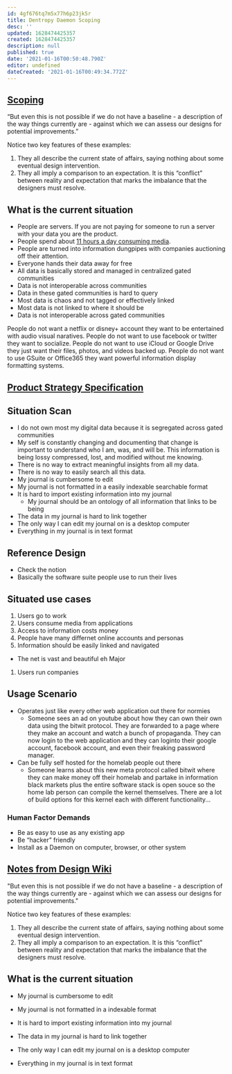 ```yaml
---
id: 4gf676tq7m5x77h6p23jk5r
title: Dentropy Daemon Scoping
desc: ''
updated: 1628474425357
created: 1628474425357
description: null
published: true
date: '2021-01-16T00:50:48.790Z'
editor: undefined
dateCreated: '2021-01-16T00:49:34.772Z'
---
```


## [Scoping](https://deseng.ryerson.ca/dokuwiki/design:scoping)

“But even this is not possible if we do not have a baseline - a
description of the way things currently are - against which we can
assess our designs for potential improvements.”

Notice two key features of these examples:

1.  They all describe the current state of affairs, saying nothing about
    some eventual design intervention.
2.  They all imply a comparison to an expectation. It is this “conflict”
    between reality and expectation that marks the imbalance that the
    designers must resolve.

## What is the current situation

* People are servers. If you are not paying for someone to run a server with your data you are the product.
* People spend about [11 hours a day consuming media][].
* People are turned into information dungpipes with companies auctioning off their attention.
* Everyone hands their data away for free
* All data is basically stored and managed in centralized gated communities
* Data is not interoperable across communities
* Data in these gated communities is hard to query
* Most data is chaos and not tagged or effectively linked
* Most data is not linked to where it should be
* Data is not interoperable across gated communities

People do not want a netflix or disney+ account they want to be entertained with audio visual naratives. People do not want to use facebook or twitter they want to socialize. People do not want to use iCloud or Google Drive they just want their files, photos, and videos backed up. People do not want to use GSuite or Office365 they want powerful information display formatting systems.

## [Product Strategy Specification](https://deseng.ryerson.ca/dokuwiki/design:product_strategy_specification)

Situation Scan
--------------

* I do not own most my digital data because it is segregated across
    gated communities
* My self is constantly changing and documenting that change is
    important to understand who I am, was, and will be. This information
    is being lossy compressed, lost, and modified without me knowing.
* There is no way to extract meaningful insights from all my data.
* There is no way to easily search all this data.
* My journal is cumbersome to edit
* My journal is not formatted in a easily indexable searchable format
* It is hard to import existing information into my journal
  * My journal should be an ontology of all information that links
        to be being
* The data in my journal is hard to link together
* The only way I can edit my journal on is a desktop computer
* Everything in my journal is in text format

Reference Design
----------------

* Check the notion
* Basically the software suite people use to run their lives

Situated use cases 
------------------

1.  Users go to work
2.  Users consume media from applications
3.  Access to information costs money
4.  People have many differnet online accounts and personas
5.  Information should be easily linked and navigated

* The net is vast and beautiful eh Major

1.  Users run companies

Usage Scenario
--------------

* Operates just like every other web application out there for normies
  * Someone sees an ad on youtube about how they can own their own data using the bitwit protocol. They are forwarded to a page where they make an account and watch a bunch of propaganda. They can now login to the web application and they can loginto their google account, facebook account, and even their freaking password manager.
* Can be fully self hosted for the homelab people out there
  * Someone learns about this new meta protocol called bitwit where they can make money off their homelab and partake in information black markets plus the entire software stack is open souce so the home lab person can compile the kernel themselves. There are a lot of build options for this kernel each with different functionality...

### Human Factor Demands

* Be as easy to use as any existing app
* Be “hacker” friendly
* Install as a Daemon on computer, browser, or other system

## [Notes from Design Wiki](http://deseng.ryerson.ca/dokuwiki/design:scoping)

"But even this is not possible if we do not have a baseline - a description of the way things currently are - against which we can assess our designs for potential improvements."

Notice two key features of these examples:

1. They all describe the current state of affairs, saying nothing about some eventual design intervention.
2. They all imply a comparison to an expectation. It is this “conflict” between reality and expectation that marks the imbalance that the designers must resolve.

## What is the current situation

* My journal is cumbersome to edit
* My journal is not formatted in a indexable format
* It is hard to import existing information into my journal
* The data in my journal is hard to link together
* The only way I can edit my journal on is a desktop computer
* Everything in my journal is in text format

  [11 hours a day consuming media]: https://www.nielsen.com/us/en/insights/article/2018/time-flies-us-adults-now-spend-nearly-half-a-day-interacting-with-media/
